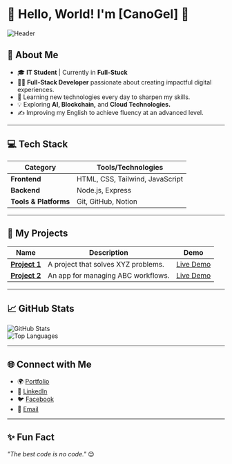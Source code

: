 # 👋 Hello, World! I'm [CanoGel] 🚀

![Header](https://avatars.githubusercontent.com/u/190362716?v=4) <!-- Replace with a custom header image if you have one -->

## 🌟 About Me  
- 🎓 **IT Student** | Currently in **Full-Stuck**  
- 👨‍💻 **Full-Stack Developer** passionate about creating impactful digital experiences.  
- 🌱 Learning new technologies every day to sharpen my skills.  
- 💡 Exploring **AI, Blockchain,** and **Cloud Technologies.**  
- ✍️ Improving my English to achieve fluency at an advanced level.  

---

## 💻 Tech Stack  

| **Category**       | **Tools/Technologies**           |
|---------------------|----------------------------------|
| **Frontend**        | HTML, CSS, Tailwind, JavaScript |
| **Backend**         | Node.js, Express                |
| **Tools & Platforms** | Git, GitHub, Notion            |

---

## 🚀 My Projects  

| **Name**         | **Description**                                                | **Demo**               |
|-------------------|----------------------------------------------------------------|------------------------|
| **[Project 1](https://github.com/CanoGel/Daily-Web)** | A project that solves XYZ problems. | [Live Demo](https://canogel.github.io/Daily-Web/) |
| **[Project 2](https://github.com/CanoGel/E-learning)** | An app for managing ABC workflows.  | [Live Demo](https://canogel.github.io/E-learning/) |

---

## 📈 GitHub Stats  

![GitHub Stats](https://github-readme-stats.vercel.app/api?username=CanoGel&show_icons=true&theme=radical)  
![Top Languages](https://github-readme-stats.vercel.app/api/top-langs/?username=CanoGel&layout=compact&theme=radical)  

---

## 🌐 Connect with Me  

- 🌍 [Portfolio](https://github.com/CanoGel)  
- 💼 [LinkedIn](https://linkedin.com/in/ahmadissefarah)  
- 🐦 [Facebook](https://www.facebook.com/ahmad.desin?mibextid=ZbWKwL)  
- 📧 [Email](mailto:ahmadisse23@gmail.com)  

---

## ✨ Fun Fact  
_"The best code is no code."_ 😊  
